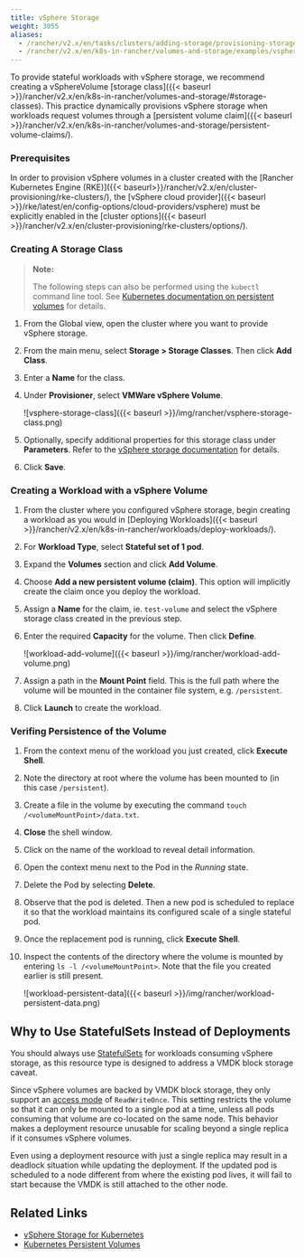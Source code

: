 ```yaml
---
title: vSphere Storage
weight: 3055
aliases:
  - /rancher/v2.x/en/tasks/clusters/adding-storage/provisioning-storage/vsphere/
  - /rancher/v2.x/en/k8s-in-rancher/volumes-and-storage/examples/vsphere/
---
```


To provide stateful workloads with vSphere storage, we recommend creating a vSphereVolume [storage class]({{< baseurl >}}/rancher/v2.x/en/k8s-in-rancher/volumes-and-storage/#storage-classes). This practice dynamically provisions vSphere storage when workloads request volumes through a [persistent volume claim]({{< baseurl >}}/rancher/v2.x/en/k8s-in-rancher/volumes-and-storage/persistent-volume-claims/).

### Prerequisites

In order to provision vSphere volumes in a cluster created with the [Rancher Kubernetes Engine (RKE)]({{< baseurl>}}/rancher/v2.x/en/cluster-provisioning/rke-clusters/), the [vSphere cloud provider]({{< baseurl >}}/rke/latest/en/config-options/cloud-providers/vsphere) must be explicitly enabled in the [cluster options]({{< baseurl >}}/rancher/v2.x/en/cluster-provisioning/rke-clusters/options/).

### Creating A Storage Class

> **Note:**
>
> The following steps can also be performed using the `kubectl` command line tool. See [Kubernetes documentation on persistent volumes](https://kubernetes.io/docs/concepts/storage/persistent-volumes/) for details.

1. From the Global view, open the cluster where you want to provide vSphere storage.
2. From the main menu, select **Storage > Storage Classes**. Then click **Add Class**.
3. Enter a **Name** for the class.
4. Under **Provisioner**, select **VMWare vSphere Volume**.

	![vsphere-storage-class]({{< baseurl >}}/img/rancher/vsphere-storage-class.png)

5. Optionally, specify additional properties for this storage class under **Parameters**. Refer to the [vSphere storage documentation](https://vmware.github.io/vsphere-storage-for-kubernetes/documentation/storageclass.html) for details.
5. Click **Save**.

### Creating a Workload with a vSphere Volume

1. From the cluster where you configured vSphere storage, begin creating a workload as you would in [Deploying Workloads]({{< baseurl >}}/rancher/v2.x/en/k8s-in-rancher/workloads/deploy-workloads/).
2. For **Workload Type**, select **Stateful set of 1 pod**.
3. Expand the **Volumes** section and click **Add Volume**.
4. Choose **Add a new persistent volume (claim)**. This option will implicitly create the claim once you deploy the workload.
5. Assign a **Name** for the claim, ie. `test-volume` and select the vSphere storage class created in the previous step.
6. Enter the required **Capacity** for the volume. Then click **Define**.

    ![workload-add-volume]({{< baseurl >}}/img/rancher/workload-add-volume.png)

7. Assign a path in the **Mount Point** field. This is the full path where the volume will be mounted in the container file system, e.g. `/persistent`.
8. Click **Launch** to create the workload.

### Verifing Persistence of the Volume

1. From the context menu of the workload you just created, click **Execute Shell**.
2. Note the directory at root where the volume has been mounted to (in this case `/persistent`).
3. Create a file in the volume by executing the command `touch /<volumeMountPoint>/data.txt`.
4. **Close** the shell window.
5. Click on the name of the workload to reveal detail information.
6. Open the context menu next to the Pod in the *Running* state.
7. Delete the Pod by selecting **Delete**.  
8. Observe that the pod is deleted. Then a new pod is scheduled to replace it so that the workload maintains its configured scale of a single stateful pod.
9. Once the replacement pod is running, click **Execute Shell**.
10. Inspect the contents of the directory where the volume is mounted by entering `ls -l /<volumeMountPoint>`. Note that the file you created earlier is still present.

    ![workload-persistent-data]({{< baseurl >}}/img/rancher/workload-persistent-data.png)

## Why to Use StatefulSets Instead of Deployments

You should always use [StatefulSets](https://kubernetes.io/docs/concepts/workloads/controllers/statefulset/) for workloads consuming vSphere storage, as this resource type is designed to address a VMDK block storage caveat.

Since vSphere volumes are backed by VMDK block storage, they only support an [access mode](https://kubernetes.io/docs/concepts/storage/persistent-volumes/#persistentvolumeclaims) of `ReadWriteOnce`. This setting restricts the volume so that it can only be mounted to a single pod at a time, unless all pods consuming that volume are co-located on the same node. This behavior makes a deployment resource unusable for scaling beyond a single replica if it consumes vSphere volumes.

Even using a deployment resource with just a single replica may result in a deadlock situation while updating the deployment. If the updated pod is scheduled to a node different from where the existing pod lives, it will fail to start because the VMDK is still attached to the other node.

## Related Links

- [vSphere Storage for Kubernetes](https://vmware.github.io/vsphere-storage-for-kubernetes/documentation/)
- [Kubernetes Persistent Volumes](https://kubernetes.io/docs/concepts/storage/persistent-volumes/)

